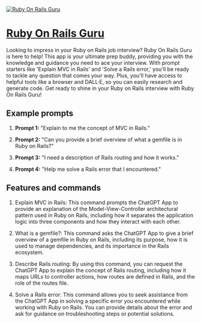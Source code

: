 [![Ruby On Rails Guru](https://files.oaiusercontent.com/file-yXiqdczUGGN5UE58Ue0GfV6i?se=2123-10-18T00%3A08%3A59Z&sp=r&sv=2021-08-06&sr=b&rscc=max-age%3D31536000%2C%20immutable&rscd=attachment%3B%20filename%3D5e098480-a530-40ed-8639-02080bc8010d.png&sig=TjdQa9DTxUMfQ8%2BHK2aUY4exxL5fwhzt7BvZLzPE08c%3D)](https://chat.openai.com/g/g-VHgbiMLuI-ruby-on-rails-guru)

# [Ruby On Rails Guru](https://chat.openai.com/g/g-VHgbiMLuI-ruby-on-rails-guru)

Looking to impress in your Ruby on Rails job interview? Ruby On Rails Guru is here to help! This app is your ultimate prep buddy, providing you with the knowledge and guidance you need to ace your interview. With prompt starters like 'Explain MVC in Rails' and 'Solve a Rails error,' you'll be ready to tackle any question that comes your way. Plus, you'll have access to helpful tools like a browser and DALL·E, so you can easily research and generate code. Get ready to shine in your Ruby on Rails interview with Ruby On Rails Guru!

## Example prompts

1. **Prompt 1:** "Explain to me the concept of MVC in Rails."

2. **Prompt 2:** "Can you provide a brief overview of what a gemfile is in Ruby on Rails?"

3. **Prompt 3:** "I need a description of Rails routing and how it works."

4. **Prompt 4:** "Help me solve a Rails error that I encountered."

## Features and commands

1. Explain MVC in Rails: This command prompts the ChatGPT App to provide an explanation of the Model-View-Controller architectural pattern used in Ruby on Rails, including how it separates the application logic into three components and how they interact with each other.

2. What is a gemfile?: This command asks the ChatGPT App to give a brief overview of a gemfile in Ruby on Rails, including its purpose, how it is used to manage dependencies, and its importance in the Rails ecosystem.

3. Describe Rails routing: By using this command, you can request the ChatGPT App to explain the concept of Rails routing, including how it maps URLs to controller actions, how routes are defined in Rails, and the role of the routes file.

4. Solve a Rails error: This command allows you to seek assistance from the ChatGPT App in solving a specific error you encountered while working with Ruby on Rails. You can provide details about the error and ask for guidance on troubleshooting steps or potential solutions.
